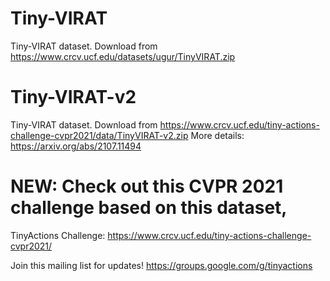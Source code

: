# Tiny-VIRAT
Tiny-VIRAT dataset. Download from https://www.crcv.ucf.edu/datasets/ugur/TinyVIRAT.zip

# Tiny-VIRAT-v2
Tiny-VIRAT dataset. Download from https://www.crcv.ucf.edu/tiny-actions-challenge-cvpr2021/data/TinyVIRAT-v2.zip
More details: https://arxiv.org/abs/2107.11494

# NEW: Check out this CVPR 2021 challenge based on this dataset,

TinyActions Challenge: https://www.crcv.ucf.edu/tiny-actions-challenge-cvpr2021/

Join this mailing list for updates!
https://groups.google.com/g/tinyactions
